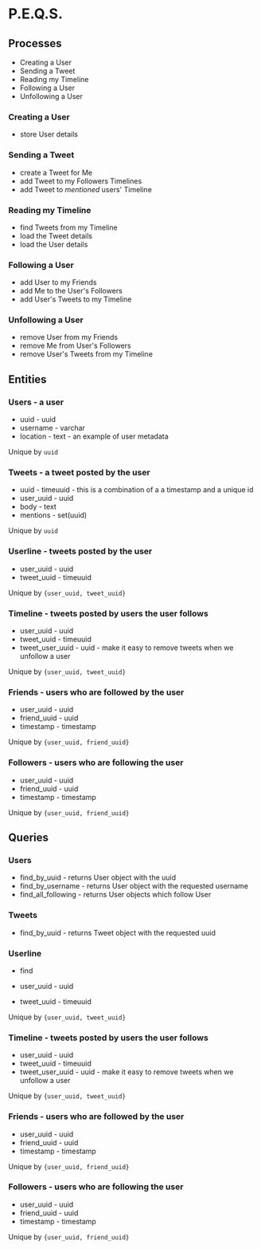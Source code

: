 # P.E.Q.S.


## Processes

* Creating a User
* Sending a Tweet
* Reading my Timeline
* Following a User
* Unfollowing a User

### Creating a User

* store User details

### Sending a Tweet

* create a Tweet for Me
* add Tweet to my Followers Timelines
* add Tweet to *mentioned* users' Timeline

### Reading my Timeline

* find Tweets from my Timeline
* load the Tweet details
* load the User details

### Following a User

* add User to my Friends
* add Me to the User's Followers
* add User's Tweets to my Timeline

### Unfollowing a User

* remove User from my Friends
* remove Me from User's Followers
* remove User's Tweets from my Timeline


## Entities

### Users - a user

* uuid     - uuid
* username - varchar
* location - text - an example of user metadata

Unique by `uuid`

### Tweets - a tweet posted by the user

* uuid      - timeuuid - this is a combination of a a timestamp and a unique id
* user_uuid - uuid
* body      - text
* mentions  - set(uuid)

Unique by `uuid`

### Userline - tweets posted by the user

* user_uuid  - uuid
* tweet_uuid - timeuuid

Unique by `{user_uuid, tweet_uuid}`

### Timeline - tweets posted by users the user follows

* user_uuid       - uuid
* tweet_uuid      - timeuuid
* tweet_user_uuid - uuid - make it easy to remove tweets when we unfollow a user

Unique by `{user_uuid, tweet_uuid}`

### Friends - users who are followed by the user

* user_uuid   - uuid
* friend_uuid - uuid
* timestamp   - timestamp

Unique by `{user_uuid, friend_uuid}`

### Followers - users who are following the user

* user_uuid   - uuid
* friend_uuid - uuid
* timestamp   - timestamp

Unique by `{user_uuid, friend_uuid}`


## Queries

### Users

* find_by_uuid     - returns User object with the uuid
* find_by_username - returns User object with the requested username
* find_all_following - returns User objects which follow User

### Tweets

* find_by_uuid - returns Tweet object with the requested uuid


### Userline

* find

* user_uuid  - uuid
* tweet_uuid - timeuuid

Unique by `{user_uuid, tweet_uuid}`

### Timeline - tweets posted by users the user follows

* user_uuid       - uuid
* tweet_uuid      - timeuuid
* tweet_user_uuid - uuid - make it easy to remove tweets when we unfollow a user

Unique by `{user_uuid, tweet_uuid}`

### Friends - users who are followed by the user

* user_uuid   - uuid
* friend_uuid - uuid
* timestamp   - timestamp

Unique by `{user_uuid, friend_uuid}`

### Followers - users who are following the user

* user_uuid   - uuid
* friend_uuid - uuid
* timestamp   - timestamp

Unique by `{user_uuid, friend_uuid}`
